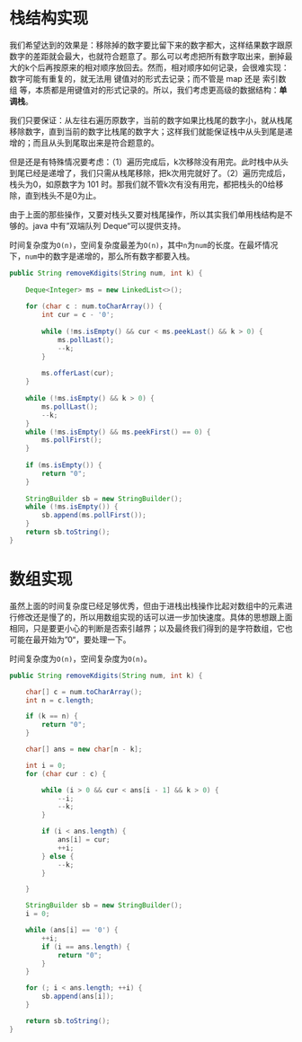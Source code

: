 # 栈结构实现

我们希望达到的效果是：移除掉的数字要比留下来的数字都大，这样结果数字跟原数字的差距就会最大，也就符合题意了。那么可以考虑把所有数字取出来，删掉最大的k个后再按原来的相对顺序放回去。然而，相对顺序如何记录，会很难实现：数字可能有重复的，就无法用 键值对的形式去记录；而不管是 map 还是 索引数组 等，本质都是用键值对的形式记录的。所以，我们考虑更高级的数据结构：**单调栈**。

我们只要保证：从左往右遍历原数字，当前的数字如果比栈尾的数字小，就从栈尾移除数字，直到当前的数字比栈尾的数字大；这样我们就能保证栈中从头到尾是递增的；而且从头到尾取出来是符合题意的。

但是还是有特殊情况要考虑：（1）遍历完成后，k次移除没有用完。此时栈中从头到尾已经是递增了，我们只需从栈尾移除，把k次用完就好了。（2）遍历完成后，栈头为0，如原数字为 101 时。那我们就不管k次有没有用完，都把栈头的0给移除，直到栈头不是0为止。

由于上面的那些操作，又要对栈头又要对栈尾操作，所以其实我们单用栈结构是不够的。java 中有”双端队列 Deque“可以提供支持。

时间复杂度为`O(n)`，空间复杂度最差为`O(n)`，其中`n`为`num`的长度。在最坏情况下，`num`中的数字是递增的，那么所有数字都要入栈。

```java
public String removeKdigits(String num, int k) {
	
    Deque<Integer> ms = new LinkedList<>();
    
    for (char c : num.toCharArray()) {
        int cur = c - '0';
        
        while (!ms.isEmpty() && cur < ms.peekLast() && k > 0) {
            ms.pollLast();
            --k;
        }
        
        ms.offerLast(cur);
    }
    
    while (!ms.isEmpty() && k > 0) {
        ms.pollLast();
        --k;
    }
    while (!ms.isEmpty() && ms.peekFirst() == 0) {
        ms.pollFirst();
    }
    
    if (ms.isEmpty()) {
        return "0";
    }
    
    StringBuilder sb = new StringBuilder();
    while (!ms.isEmpty()) {
        sb.append(ms.pollFirst());
    }
    return sb.toString();
}
```

# 数组实现

虽然上面的时间复杂度已经足够优秀，但由于进栈出栈操作比起对数组中的元素进行修改还是慢了的，所以用数组实现的话可以进一步加快速度。具体的思想跟上面相同，只是要更小心的判断是否索引越界；以及最终我们得到的是字符数组，它也可能在最开始为”0“，要处理一下。

时间复杂度为`O(n)`，空间复杂度为`O(n)`。

```java
public String removeKdigits(String num, int k) {

    char[] c = num.toCharArray();
    int n = c.length;

    if (k == n) {
        return "0";
    }

    char[] ans = new char[n - k];

    int i = 0;
    for (char cur : c) {

        while (i > 0 && cur < ans[i - 1] && k > 0) {
            --i;
            --k;
        }

        if (i < ans.length) {
            ans[i] = cur;
            ++i;
        } else {
            --k;
        }

    }

    StringBuilder sb = new StringBuilder();
    i = 0;

    while (ans[i] == '0') {
        ++i;
        if (i == ans.length) {
            return "0";
        }
    }

    for (; i < ans.length; ++i) {
        sb.append(ans[i]);
    }

    return sb.toString();
}
```
